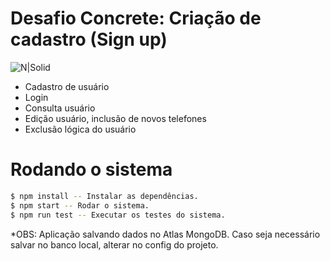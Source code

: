 # Desafio Concrete: Criação de cadastro (Sign up)


![N|Solid](https://image4.owler.com/logo/concrete-solutions_owler_20170810_001249_original.png)

* Cadastro de usuário
* Login
* Consulta usuário
* Edição usuário, inclusão de novos telefones
* Exclusão lógica do usuário

# Rodando o sistema

```sh
$ npm install -- Instalar as dependências.
$ npm start -- Rodar o sistema.
$ npm run test -- Executar os testes do sistema.
```

*OBS:
Aplicação salvando dados no Atlas MongoDB. Caso seja necessário salvar no banco local, alterar no config do projeto.
